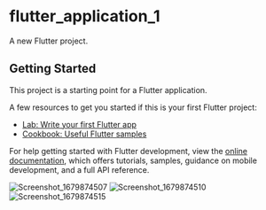 # flutter_application_1

A new Flutter project.

## Getting Started

This project is a starting point for a Flutter application.

A few resources to get you started if this is your first Flutter project:

- [Lab: Write your first Flutter app](https://docs.flutter.dev/get-started/codelab)
- [Cookbook: Useful Flutter samples](https://docs.flutter.dev/cookbook)

For help getting started with Flutter development, view the
[online documentation](https://docs.flutter.dev/), which offers tutorials,
samples, guidance on mobile development, and a full API reference.

![Screenshot_1679874507](https://user-images.githubusercontent.com/95499415/227812550-765d1c42-7dbb-433c-a9c8-3d99fd8063da.png)
![Screenshot_1679874510](https://user-images.githubusercontent.com/95499415/227812552-e9f47bd0-8f0f-4835-b4ef-4ffb765ee6e8.png)
![Screenshot_1679874515](https://user-images.githubusercontent.com/95499415/227812553-1cfa03a7-73d7-4391-beca-6f79714783d2.png)
